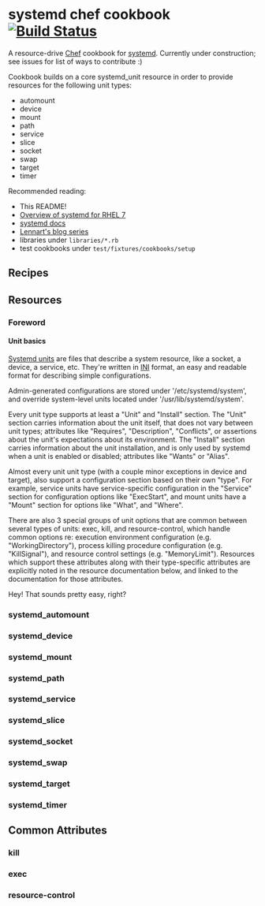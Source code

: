 # systemd chef cookbook [![Build Status](https://travis-ci.org/nathwill/chef-systemd.svg?branch=master)][travis]

A resource-drive [Chef][chef] cookbook for [systemd][docs]. Currently under
construction; see issues for list of ways to contribute :)

Cookbook builds on a core systemd_unit resource in order to provide resources
for the following unit types:

- automount
- device
- mount
- path
- service
- slice
- socket
- swap
- target
- timer

Recommended reading:
- This README!
- [Overview of systemd for RHEL 7][rhel]
- [systemd docs][docs]
- [Lennart's blog series][blog]
- libraries under `libraries/*.rb`
- test cookbooks under `test/fixtures/cookbooks/setup`

## Recipes


## Resources

### Foreword

#### Unit basics

[Systemd units][units] are files that describe a system resource, like a
socket, a device, a service, etc. They're written in [INI][ini] format, an
easy and readable format for describing simple configurations.

Admin-generated configurations are stored under '/etc/systemd/system', and
override system-level units located under '/usr/lib/systemd/system'.

Every unit type supports at least a "Unit" and "Install" section. The "Unit"
section carries information about the unit itself, that does not vary between
unit types; attributes like "Requires", "Description", "Conflicts", or
assertions about the unit's expectations about its environment. The "Install"
section carries information about the unit installation, and is only used by
systemd when a unit is enabled or disabled; attributes like "Wants" or "Alias".

Almost every unit unit type (with a couple minor exceptions in device and
target), also support a configuration section based on their own "type". For
example, service units have service-specific configuration in the "Service"
section for configuration options like "ExecStart", and mount units have a
"Mount" section for options like "What", and "Where".

There are also 3 special groups of unit options that are common between several
types of units: exec, kill, and resource-control, which handle common options
re: execution environment configuration (e.g. "WorkingDirectory"), process
killing procedure configuration (e.g. "KillSignal"), and resource control
settings (e.g. "MemoryLimit"). Resources which support these attributes along
with their type-specific attributes are explicitly noted in the resource
documentation below, and linked to the documentation for those attributes.

Hey! That sounds pretty easy, right?

### systemd_automount

### systemd_device

### systemd_mount

### systemd_path

### systemd_service

### systemd_slice

### systemd_socket

### systemd_swap

### systemd_target

### systemd_timer

## Common Attributes

### kill

### exec

### resource-control


[blog]: http://0pointer.de/blog/projects/systemd-for-admins-1.html
[chef]: https://chef.io
[docs]: http://www.freedesktop.org/wiki/Software/systemd/
[ini]: https://en.wikipedia.org/wiki/INI_file
[rhel]: https://access.redhat.com/articles/754933
[travis]: https://travis-ci.org/nathwill/chef-systemd
[units]: http://www.freedesktop.org/software/systemd/man/systemd.unit.html
